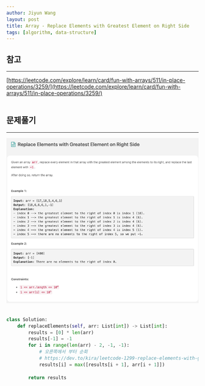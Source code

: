 ```yaml
---
author: Jiyun Wang
layout: post
title: Array - Replace Elements with Greatest Element on Right Side
tags: [algorithm, data-structure]
---
```


## 참고
---
[https://leetcode.com/explore/learn/card/fun-with-arrays/511/in-place-operations/3259/](https://leetcode.com/explore/learn/card/fun-with-arrays/511/in-place-operations/3259/)
<br><br>

## 문제풀기
---

![Replace Elements with Greatest Element on Right Side](/assets/array/10.png)

```python

class Solution:
    def replaceElements(self, arr: List[int]) -> List[int]:
        results = [0] * len(arr)
        results[-1] = -1
        for i in range(len(arr) - 2, -1, -1):
            # 오른쪽에서 부터 순회
            # https://dev.to/kira/leetcode-1299-replace-elements-with-greatest-element-on-right-side-47me
            results[i] = max([results[i + 1], arr[i + 1]])

        return results

```
